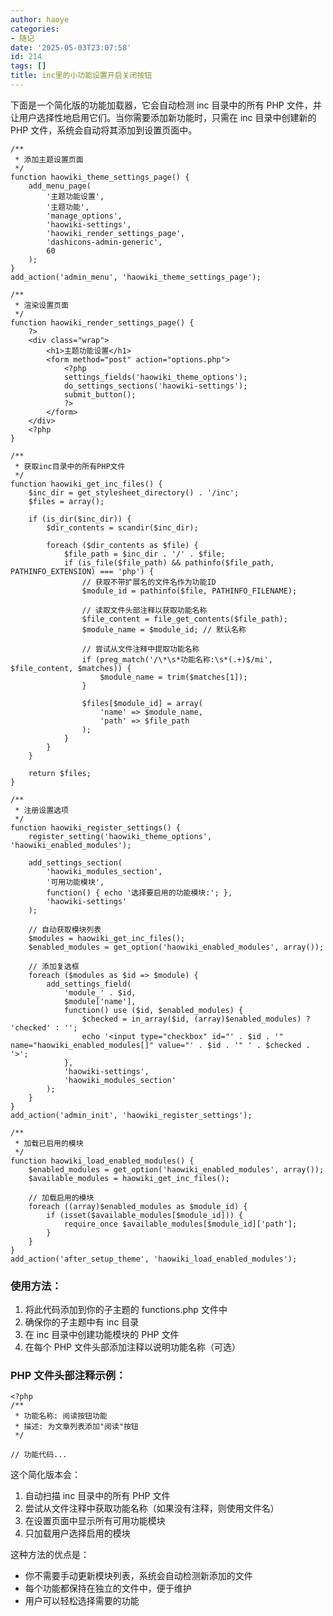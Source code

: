 ```yaml
---
author: haoye
categories:
- 随记
date: '2025-05-03T23:07:58'
id: 214
tags: []
title: inc里的小功能设置开启关闭按钮
---
```


下面是一个简化版的功能加载器，它会自动检测 inc 目录中的所有 PHP 文件，并让用户选择性地启用它们。当你需要添加新功能时，只需在 inc
目录中创建新的 PHP 文件，系统会自动将其添加到设置页面中。

    
    
    /**
     * 添加主题设置页面
     */
    function haowiki_theme_settings_page() {
        add_menu_page(
            '主题功能设置',
            '主题功能',
            'manage_options',
            'haowiki-settings',
            'haowiki_render_settings_page',
            'dashicons-admin-generic',
            60
        );
    }
    add_action('admin_menu', 'haowiki_theme_settings_page');
    
    /**
     * 渲染设置页面
     */
    function haowiki_render_settings_page() {
        ?>
        <div class="wrap">
            <h1>主题功能设置</h1>
            <form method="post" action="options.php">
                <?php
                settings_fields('haowiki_theme_options');
                do_settings_sections('haowiki-settings');
                submit_button();
                ?>
            </form>
        </div>
        <?php
    }
    
    /**
     * 获取inc目录中的所有PHP文件
     */
    function haowiki_get_inc_files() {
        $inc_dir = get_stylesheet_directory() . '/inc';
        $files = array();
    
        if (is_dir($inc_dir)) {
            $dir_contents = scandir($inc_dir);
    
            foreach ($dir_contents as $file) {
                $file_path = $inc_dir . '/' . $file;
                if (is_file($file_path) && pathinfo($file_path, PATHINFO_EXTENSION) === 'php') {
                    // 获取不带扩展名的文件名作为功能ID
                    $module_id = pathinfo($file, PATHINFO_FILENAME);
    
                    // 读取文件头部注释以获取功能名称
                    $file_content = file_get_contents($file_path);
                    $module_name = $module_id; // 默认名称
    
                    // 尝试从文件注释中提取功能名称
                    if (preg_match('/\*\s*功能名称:\s*(.+)$/mi', $file_content, $matches)) {
                        $module_name = trim($matches[1]);
                    }
    
                    $files[$module_id] = array(
                        'name' => $module_name,
                        'path' => $file_path
                    );
                }
            }
        }
    
        return $files;
    }
    
    /**
     * 注册设置选项
     */
    function haowiki_register_settings() {
        register_setting('haowiki_theme_options', 'haowiki_enabled_modules');
    
        add_settings_section(
            'haowiki_modules_section',
            '可用功能模块',
            function() { echo '选择要启用的功能模块:'; },
            'haowiki-settings'
        );
    
        // 自动获取模块列表
        $modules = haowiki_get_inc_files();
        $enabled_modules = get_option('haowiki_enabled_modules', array());
    
        // 添加复选框
        foreach ($modules as $id => $module) {
            add_settings_field(
                'module_' . $id,
                $module['name'],
                function() use ($id, $enabled_modules) {
                    $checked = in_array($id, (array)$enabled_modules) ? 'checked' : '';
                    echo '<input type="checkbox" id="' . $id . '" name="haowiki_enabled_modules[]" value="' . $id . '" ' . $checked . '>';
                },
                'haowiki-settings',
                'haowiki_modules_section'
            );
        }
    }
    add_action('admin_init', 'haowiki_register_settings');
    
    /**
     * 加载已启用的模块
     */
    function haowiki_load_enabled_modules() {
        $enabled_modules = get_option('haowiki_enabled_modules', array());
        $available_modules = haowiki_get_inc_files();
    
        // 加载启用的模块
        foreach ((array)$enabled_modules as $module_id) {
            if (isset($available_modules[$module_id])) {
                require_once $available_modules[$module_id]['path'];
            }
        }
    }
    add_action('after_setup_theme', 'haowiki_load_enabled_modules');
    

### 使用方法：

  1. 将此代码添加到你的子主题的 functions.php 文件中
  2. 确保你的子主题中有 inc 目录
  3. 在 inc 目录中创建功能模块的 PHP 文件
  4. 在每个 PHP 文件头部添加注释以说明功能名称（可选）

### PHP 文件头部注释示例：

    
    
    <?php
    /**
     * 功能名称: 阅读按钮功能
     * 描述: 为文章列表添加"阅读"按钮
     */
    
    // 功能代码...
    

这个简化版本会：

  1. 自动扫描 inc 目录中的所有 PHP 文件
  2. 尝试从文件注释中获取功能名称（如果没有注释，则使用文件名）
  3. 在设置页面中显示所有可用功能模块
  4. 只加载用户选择启用的模块

这种方法的优点是：

  * 你不需要手动更新模块列表，系统会自动检测新添加的文件
  * 每个功能都保持在独立的文件中，便于维护
  * 用户可以轻松选择需要的功能

